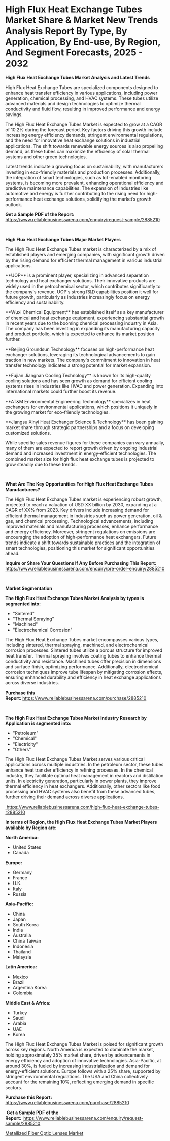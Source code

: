 <p><h1>High Flux Heat Exchange Tubes Market Share & Market New Trends Analysis Report By Type, By Application, By End-use, By Region, And Segment Forecasts, 2025 - 2032</h1></p><p><strong>High Flux Heat Exchange Tubes Market Analysis and Latest Trends</strong></p>
<p><p>High Flux Heat Exchange Tubes are specialized components designed to enhance heat transfer efficiency in various applications, including power generation, chemical processing, and HVAC systems. These tubes utilize advanced materials and design technologies to optimize thermal conductivity and fluid flow, resulting in improved performance and energy savings.</p><p>The High Flux Heat Exchange Tubes Market is expected to grow at a CAGR of 10.2% during the forecast period. Key factors driving this growth include increasing energy efficiency demands, stringent environmental regulations, and the need for innovative heat exchange solutions in industrial applications. The shift towards renewable energy sources is also propelling demand, as these tubes can maximize the efficiency of solar thermal systems and other green technologies.</p><p>Latest trends indicate a growing focus on sustainability, with manufacturers investing in eco-friendly materials and production processes. Additionally, the integration of smart technologies, such as IoT-enabled monitoring systems, is becoming more prevalent, enhancing operational efficiency and predictive maintenance capabilities. The expansion of industries like automotive and energy is further contributing to the rising need for high-performance heat exchange solutions, solidifying the market’s growth outlook.</p></p>
<p><strong>Get a Sample PDF of the Report:&nbsp;</strong> <a href="https://www.reliablebusinessarena.com/enquiry/request-sample/2885210?utm_campaign=3118&utm_medium=2&utm_source=Github&utm_content=ia&utm_term=13032025&utm_id=high-flux-heat-exchange-tubes">https://www.reliablebusinessarena.com/enquiry/request-sample/2885210</a></p>
<p>&nbsp;</p>
<p><strong>High Flux Heat Exchange Tubes Major Market Players</strong></p>
<p><p>The High Flux Heat Exchange Tubes market is characterized by a mix of established players and emerging companies, with significant growth driven by the rising demand for efficient thermal management in various industrial applications.</p><p>**UOP** is a prominent player, specializing in advanced separation technology and heat exchanger solutions. Their innovative products are widely used in the petrochemical sector, which contributes significantly to the company's revenue. UOP's strong R&D capabilities position it well for future growth, particularly as industries increasingly focus on energy efficiency and sustainability.</p><p>**Wuxi Chemical Equipment** has established itself as a key manufacturer of chemical and heat exchange equipment, experiencing substantial growth in recent years due to the booming chemical processing industry in Asia. The company has been investing in expanding its manufacturing capacity and product portfolio, which is expected to enhance its market position further.</p><p>**Beijing Groundsun Technology** focuses on high-performance heat exchanger solutions, leveraging its technological advancements to gain traction in new markets. The company's commitment to innovation in heat transfer technology indicates a strong potential for market expansion.</p><p>**Fujian Jiangnan Cooling Technology** is known for its high-quality cooling solutions and has seen growth as demand for efficient cooling systems rises in industries like HVAC and power generation. Expanding into international markets could further boost its revenue.</p><p>**AT&M Environmental Engineering Technology** specializes in heat exchangers for environmental applications, which positions it uniquely in the growing market for eco-friendly technologies. </p><p>**Jiangsu Xinyi Heat Exchanger Science & Technology** has been gaining market share through strategic partnerships and a focus on developing customized solutions.</p><p>While specific sales revenue figures for these companies can vary annually, many of them are expected to report growth driven by ongoing industrial demand and increased investment in energy-efficient technologies. The combined market size for high flux heat exchange tubes is projected to grow steadily due to these trends.</p></p>
<p>&nbsp;</p>
<p><strong>What Are The Key Opportunities For High Flux Heat Exchange Tubes Manufacturers?</strong></p>
<p><p>The High Flux Heat Exchange Tubes market is experiencing robust growth, projected to reach a valuation of USD XX billion by 2030, expanding at a CAGR of XX% from 2023. Key drivers include increasing demand for efficient thermal management in industries such as power generation, oil & gas, and chemical processing. Technological advancements, including improved materials and manufacturing processes, enhance performance and energy efficiency. Moreover, stringent regulations on emissions are encouraging the adoption of high-performance heat exchangers. Future trends indicate a shift towards sustainable practices and the integration of smart technologies, positioning this market for significant opportunities ahead.</p></p>
<p><strong>Inquire or Share Your Questions If Any Before Purchasing This Report:</strong> <a href="https://www.reliablebusinessarena.com/enquiry/pre-order-enquiry/2885210?utm_campaign=3118&utm_medium=2&utm_source=Github&utm_content=ia&utm_term=13032025&utm_id=high-flux-heat-exchange-tubes">https://www.reliablebusinessarena.com/enquiry/pre-order-enquiry/2885210</a></p>
<p>&nbsp;</p>
<p><strong>Market Segmentation</strong></p>
<p><strong>The High Flux Heat Exchange Tubes Market Analysis by types is segmented into:</strong></p>
<p><ul><li>"Sintered"</li><li>"Thermal Spraying"</li><li>"Machined"</li><li>"Electrochemical Corrosion"</li></ul></p>
<p><p>The High Flux Heat Exchange Tubes market encompasses various types, including sintered, thermal spraying, machined, and electrochemical corrosion processes. Sintered tubes utilize a porous structure for improved heat transfer. Thermal spraying involves coating tubes to enhance thermal conductivity and resistance. Machined tubes offer precision in dimensions and surface finish, optimizing performance. Additionally, electrochemical corrosion techniques improve tube lifespan by mitigating corrosion effects, ensuring enhanced durability and efficiency in heat exchange applications across diverse industries.</p></p>
<p><strong>Purchase this Report:&nbsp;</strong><a href="https://www.reliablebusinessarena.com/purchase/2885210?utm_campaign=3118&utm_medium=2&utm_source=Github&utm_content=ia&utm_term=13032025&utm_id=high-flux-heat-exchange-tubes">https://www.reliablebusinessarena.com/purchase/2885210</a></p>
<p>&nbsp;</p>
<p><strong>The High Flux Heat Exchange Tubes Market Industry Research by Application is segmented into:</strong></p>
<p><ul><li>"Petroleum"</li><li>"Chemical"</li><li>"Electricity"</li><li>"Others"</li></ul></p>
<p><p>The High Flux Heat Exchange Tubes Market serves various critical applications across multiple industries. In the petroleum sector, these tubes enhance heat transfer efficiency in refining processes. In the chemical industry, they facilitate optimal heat management in reactors and distillation units. In electricity generation, particularly in power plants, they improve thermal efficiency in heat exchangers. Additionally, other sectors like food processing and HVAC systems also benefit from these advanced tubes, further driving their demand across diverse applications.</p></p>
<p><a href="https://www.reliablebusinessarena.com/high-flux-heat-exchange-tubes-r2885210?utm_campaign=3118&utm_medium=2&utm_source=Github&utm_content=ia&utm_term=13032025&utm_id=high-flux-heat-exchange-tubes">&nbsp;https://www.reliablebusinessarena.com/high-flux-heat-exchange-tubes-r2885210</a></p>
<p><strong>In terms of Region, the High Flux Heat Exchange Tubes Market Players available by Region are:</strong></p>
<p>
    <p> <strong> North America: </strong>
        <ul>
            <li>United States</li>
            <li>Canada</li>
        </ul>
        </p> 
    <p> <strong> Europe: </strong>
        <ul>
            <li>Germany</li>
            <li>France</li>
            <li>U.K.</li>
            <li>Italy</li>
            <li>Russia</li>
        </ul>
        </p> 
    <p> <strong> Asia-Pacific: </strong>
        <ul>
            <li>China</li>
            <li>Japan</li>
            <li>South Korea</li>
            <li>India</li>
            <li>Australia</li>
            <li>China Taiwan</li>
            <li>Indonesia</li>
            <li>Thailand</li>
            <li>Malaysia</li>
        </ul>
        </p> 
    <p> <strong> Latin America: </strong>
        <ul>
            <li>Mexico</li>
            <li>Brazil</li>
            <li>Argentina Korea</li>
            <li>Colombia</li>
        </ul>
        </p> 
    <p> <strong> Middle East & Africa: </strong>
        <ul>
            <li>Turkey</li>
            <li>Saudi</li>
            <li>Arabia</li>
            <li>UAE</li>
            <li>Korea</li>
        </ul>
    </p>
    </p>
<p><p>The High Flux Heat Exchange Tubes Market is poised for significant growth across key regions. North America is expected to dominate the market, holding approximately 35% market share, driven by advancements in energy efficiency and adoption of innovative technologies. Asia-Pacific, at around 30%, is fueled by increasing industrialization and demand for energy-efficient solutions. Europe follows with a 25% share, supported by stringent environmental regulations. The USA and China collectively account for the remaining 10%, reflecting emerging demand in specific sectors.</p></p>
<p><strong>Purchase this Report: </strong><a href="https://www.reliablebusinessarena.com/purchase/2885210?utm_campaign=3118&utm_medium=2&utm_source=Github&utm_content=ia&utm_term=13032025&utm_id=high-flux-heat-exchange-tubes">https://www.reliablebusinessarena.com/purchase/2885210</a></p>
<p>&nbsp;<strong>Get a Sample PDF of the Report:&nbsp;&nbsp;</strong><a href="https://www.reliablebusinessarena.com/enquiry/request-sample/2885210?utm_campaign=3118&utm_medium=2&utm_source=Github&utm_content=ia&utm_term=13032025&utm_id=high-flux-heat-exchange-tubes">https://www.reliablebusinessarena.com/enquiry/request-sample/2885210</a></p>
<p><strong></strong></p>
<p><p><a href="https://github.com/briandahm87/Market-Research-Report-List-1/blob/main/metallized-fiber-optic-lenses-market.md?utm_campaign=3118&utm_medium=2&utm_source=Github&utm_content=ia&utm_term=13032025&utm_id=high-flux-heat-exchange-tubes">Metallized Fiber Optic Lenses Market</a></p></p>